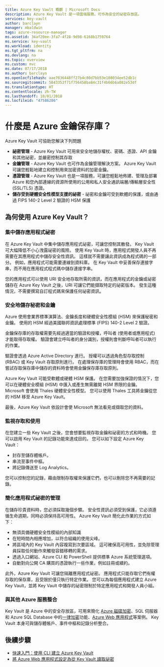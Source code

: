 ```yaml
---
title: Azure Key Vault 概觀 | Microsoft Docs
description: Azure Key Vault 是一項雲端服務，可作為安全的祕密存放區。
services: key-vault
author: barclayn
manager: mbaldwin
tags: azure-resource-manager
ms.assetid: 34af20ee-3fa7-4f28-9d98-6168b1759764
ms.service: key-vault
ms.workload: identity
ms.tgt_pltfrm: na
ms.devlang: na
ms.topic: overview
ms.custom: mvc
ms.date: 07/17/2018
ms.author: barclayn
ms.openlocfilehash: aae7836448ff27b4c80d7bb53e108034ee52db1c
ms.sourcegitcommit: 5843352f71f756458ba84c31f4b66b6a082e53df
ms.translationtype: HT
ms.contentlocale: zh-TW
ms.lasthandoff: 10/01/2018
ms.locfileid: "47586286"
---
```

# <a name="what-is-azure-key-vault"></a>什麼是 Azure 金鑰保存庫？

Azure Key Vault 可協助您解決下列問題
- **祕密管理** - Azure Key Vault 可用來安全地儲存權杖、密碼、憑證、API 金鑰和其他祕密，並嚴密控制其存取
- **金鑰管理** - Azure Key Vault 也可作為金鑰管理解決方案。 Azure Key Vault 可讓您輕鬆地建立和控制用來加密資料的加密金鑰。 
- **憑證管理** - Azure Key Vault 也是一項服務，可讓您輕鬆地佈建、管理及部署 Azure 和您內部連線的資源所使用的公用和私人安全通訊端層/傳輸層安全性 (SSL/TLS) 憑證。 
- **儲存受到硬體安全性模型支援的祕密** - 祕密和金鑰可受到軟體的保護，或由通過 FIPS 140-2 Level 2 驗證的 HSM 保護

## <a name="why-use-azure-key-vault"></a>為何使用 Azure Key Vault？

### <a name="centralize-application-secrets"></a>集中儲存應用程式祕密

在 Azure Key Vault 中集中儲存應用程式祕密，可讓您控制其散發。 Key Vault 可大幅降低不小心洩露祕密的風險。 使用 Key Vault 時，應用程式開發人員不再需要在其應用程式中儲存安全性資訊。 這樣就不需要讓此資訊成為程式碼的一部分。 例如，應用程式可能需要連線到資料庫。 在 Key Vault 中妥善保存連接字串，而不用在應用程式程式碼中儲存連接字串。

您的應用程式可以使用 URI 安全地存取所需的資訊，而在應用程式的金鑰或祕密儲存在 Azure Key Vault 之後，URI 可讓它們能擷取特定的祕密版本。 發生這種情況，不需要撰寫自訂程式碼來保護任何祕密資訊。

### <a name="securely-store-secrets-and-keys"></a>安全地儲存秘密和金鑰

Azure 使用會業界標準演算法、金鑰長度和硬體安全性模組 (HSM) 來保護秘密和金鑰。 使用的 HSM 經過美國聯邦資訊處理標準 (FIPS) 140-2 Level 2 驗證。

金鑰保存庫的存取權需要先經過適當的驗證和授權，呼叫者 (使用者或應用程式) 才能取得存取權。 驗證會建立呼叫者的身分識別，授權則會判斷呼叫者可以執行的作業。

驗證會透過 Azure Active Directory 進行。 授權可以透過角色型存取控制 (RBAC) 或 Key Vault 存取原則進行。 在處理保存庫的管理時會使用 RBAC，而在嘗試存取保存庫中儲存的資料時會使用金鑰保存庫存取原則。

Azure Key Vault 可能受軟體或硬體 HSM 保護。 在您需要加強保證的情況下，您可以在硬體安全模組 (HSM) 中匯入或產生無需離開 HSM 界限的金鑰。 Microsoft 會使用 Thales 硬體安全性模型。 您可以使用 Thales 工具將金鑰從您的 HSM 移至 Azure Key Vault。

最後，Azure Key Vault 依設計會使 Microsoft 無法看見或擷取您的資料。

### <a name="monitor-access-and-use"></a>監視存取和使用

在您建立一些 Key Vault 之後，您會想要監視存取金鑰和祕密的方式和時機。 您可以啟用 Key Vault 的記錄功能來達成目的。 您可以如下設定 Azure Key Vault：

- 封存至儲存體帳戶。
- 串流至事件中樞。
- 將記錄傳送至 Log Analytics。

您可以控制您的記錄，藉由限制存取權來保護它們，也可以刪除您不再需要的記錄。

### <a name="simplified-administration-of-application-secrets"></a>簡化應用程式祕密的管理

在儲存珍貴資料時，您必須採取幾個步驟。 安全性資訊必須受到保護，它必須遵循生命週期，同時必須保持高可用性。 Azure Key Vault 簡化此作業的方式如下：

- 無須具備硬體安全性模組的內部知識
- 在短時間內相應增加，以符合組織的使用尖峰。
- 將區域內的 Key Vault 內容複寫到次要區域。 這可確保高可用性，並免除管理員採取任何動作來觸發容錯移轉的需求。
- 透過入口網站、Azure CLI 和 PowerShell 提供標準 Azure 系統管理選項。
- 自動對向公開 CA 購買的憑證執行一些作業，例如註冊或續約。

此外，Azure Key Vault 可讓您隔離應用程式祕密。 應用程式只能存取它們有權存取的保存庫，且受限於僅只執行特定作業。 您可以為每個應用程式建立 Azure Key Vault，並將 Key Vault 中儲存的祕密限制於特定應用程式和開發人員小組。

### <a name="integrate-with-other-azure-services"></a>與其他 Azure 服務整合

Key Vault 是 Azure 中的安全存放區，可用來簡化 [Azure 磁碟加密](../security/azure-security-disk-encryption.md)、SQL 伺服器和 Azure SQL Database 中的[一律加密]( https://docs.microsoft.com/sql/relational-databases/security/encryption/always-encrypted-database-engine)功能、[Azure Web 應用程式]( https://docs.microsoft.com/azure/app-service/web-sites-purchase-ssl-web-site)等案例。 Key Vault 本身可與儲存體帳戶、事件中樞和記錄分析整合。

## <a name="next-steps"></a>後續步驟

- [快速入門：使用 CLI 建立 Azure Key Vault](quick-create-cli.md)
- [將 Azure Web 應用程式設定為從 Key Vault 讀取祕密](tutorial-web-application-keyvault.md)
